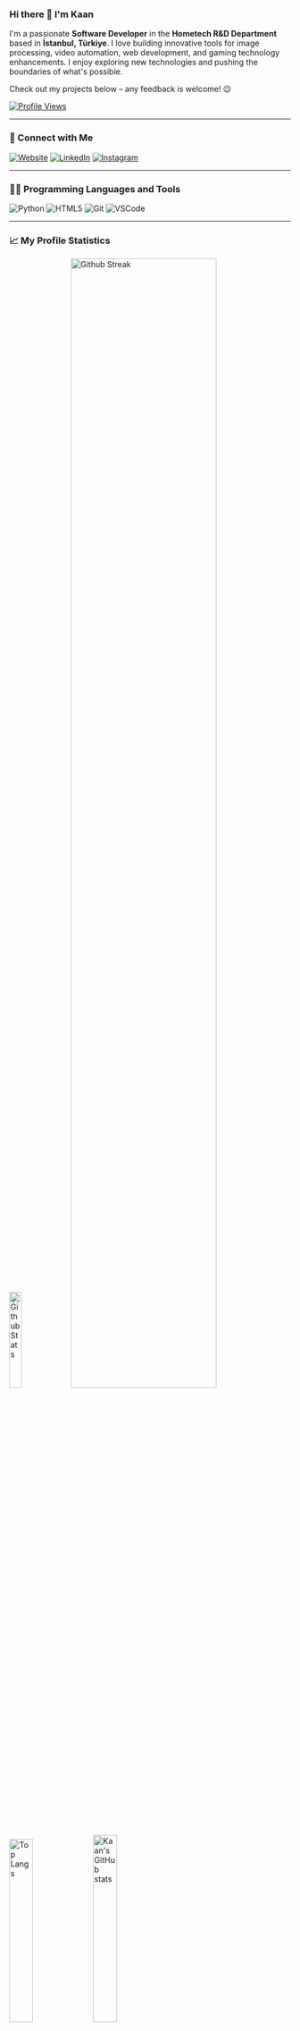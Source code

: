 ### Hi there 👋 I'm Kaan

I'm a passionate **Software Developer** in the **Hometech R&D Department** based in **İstanbul, Türkiye**. I love building innovative tools for image processing, video automation, web development, and gaming technology enhancements. I enjoy exploring new technologies and pushing the boundaries of what's possible.

Check out my projects below – any feedback is welcome! 😉

[![Profile Views](https://komarev.com/ghpvc/?username=kaanaldemir)](https://github.com/kaanaldemir)

---

### 🚀 Connect with Me

[![Website](https://img.shields.io/badge/Website-kaanaldemir.com-brightgreen?style=for-the-badge&logo=google-chrome)](https://kaanaldemir.com) [![LinkedIn](https://img.shields.io/badge/LinkedIn-Kaan-blue?style=for-the-badge&logo=linkedin)](https://linkedin.com/in/kaan-aldemir) [![Instagram](https://img.shields.io/badge/Instagram-Kaan-E4405F?style=for-the-badge&logo=instagram)](https://instagram.com/kaanaldemir)

---

### 👨‍💻 Programming Languages and Tools

![Python](https://skillicons.dev/icons?i=python) ![HTML5](https://skillicons.dev/icons?i=html) ![Git](https://skillicons.dev/icons?i=git) ![VSCode](https://skillicons.dev/icons?i=vscode)

---

### 📈 My Profile Statistics
<p align="left">
    <a href="https://git.io/streak-stats"><img width="21%" height="21%" alt="Github Stats" src="https://streak-stats.demolab.com?user=kaanaldemir&theme=tokyonight&hide_current_streak=true&hide_longest_streak=true&card_width=200&disable_animations=false&hide_border=true"></a>
    <a href="https://github.com/vn7n24fzkq/github-profile-summary-cards"><img width="72%" alt="Github Streak" src="https://github-profile-summary-cards.vercel.app/api/cards/profile-details?username=kaanaldemir&theme=tokyonight"></a>
</p>

<p align="left">
    <a href="https://github-readme-stats.vercel.app"><img width="29%" height="29%" alt="Top Langs" src="https://github-readme-stats.vercel.app/api/top-langs/?username=kaanaldemir&hide=objective-c,swift,c,c%2B%2B,cmake,scss,html,ruby,javascript&hide_progress=false&theme=tokyonight"></a>
    <a href="https://github-readme-stats.vercel.app/api?username=kaanaldemir&show_icons=true&hide_rank=true&theme=tokyonight&&show=prs_merged,prs_merged_percentage"><img width="29.3%" height="29.3%" alt="Kaan's GitHub stats" src="https://github-readme-stats.vercel.app/api?username=kaanaldemir&show_icons=true&hide_rank=true&theme=tokyonight&&show=prs_merged,prs_merged_percentage"></a> 
</p>

---

### 🔥 My Projects

<p align="left">
  <a href="https://github.com/kaanaldemir/DLSS-Override-For-All-Games">
    <img width="45%" alt="DLSS-Override-For-All-Games" src="https://github-readme-stats.vercel.app/api/pin/?username=kaanaldemir&repo=DLSS-Override-For-All-Games&theme=tokyonight&hide_border=true" />
  </a>
  <a href="https://github.com/kaanaldemir/Custom-Contrast-Stretching-GUI">
    <img width="45%" alt="Custom-Contrast-Stretching-GUI" src="https://github-readme-stats.vercel.app/api/pin/?username=kaanaldemir&repo=Custom-Contrast-Stretching-GUI&theme=tokyonight&hide_border=true" />
  </a>
</p>
<p align="left">
  <a href="https://github.com/kaanaldemir/auto-subtitle-gui">
    <img width="45%" alt="auto-subtitle-gui" src="https://github-readme-stats.vercel.app/api/pin/?username=kaanaldemir&repo=auto-subtitle-gui&theme=tokyonight&hide_border=true" />
  </a>
  <a href="https://github.com/kaanaldemir/kaanaldemir.github.io">
    <img width="45%" alt="Personal Website" src="https://github-readme-stats.vercel.app/api/pin/?username=kaanaldemir&repo=kaanaldemir.github.io&theme=tokyonight&hide_border=true" />
  </a>
</p>

---

### ☕ Support My Work

<a href="https://www.buymeacoffee.com/kaanaldemir" target="_blank">
  <img src="https://cdn.buymeacoffee.com/buttons/v2/default-yellow.png" alt="Buy Me A Coffee" style="height: 60px !important;width: 217px !important;">
</a>
